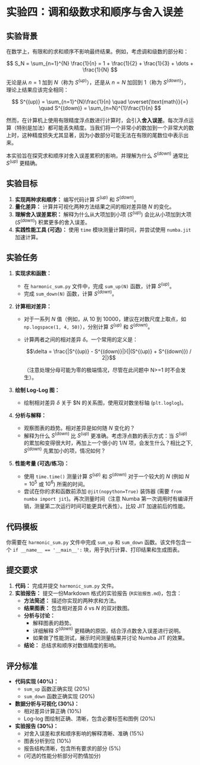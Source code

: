 # 实验四：调和级数求和顺序与舍入误差

## 实验背景

在数学上，有限和的求和顺序不影响最终结果。例如，考虑调和级数的部分和：

$$ S_N = \sum_{n=1}^{N} \frac{1}{n} = 1 + \frac{1}{2} + \frac{1}{3} + \dots + \frac{1}{N} $$

无论是从 $n=1$ 加到 $N$（称为 $S^{(up)}$），还是从 $n=N$ 加回到 $1$（称为 $S^{(down)}$），理论上结果应该完全相同：

$$ S^{(up)} = \sum_{n=1}^{N}\frac{1}{n} \quad \overset{\text{math}}{=} \quad S^{(down)} = \sum_{n=N}^{1}\frac{1}{n} $$

然而，在计算机上使用有限精度浮点数进行计算时，会引入**舍入误差**。每次浮点运算（特别是加法）都可能丢失精度。当我们将一个非常小的数加到一个非常大的数上时，这种精度损失尤其显著，因为小数部分可能无法在有限的尾数位中表示出来。

本实验旨在探究求和顺序对舍入误差累积的影响，并理解为什么 $S^{(down)}$ 通常比 $S^{(up)}$ 更精确。

## 实验目标

1.  **实现两种求和顺序：** 编写代码计算 $S^{(up)}$ 和 $S^{(down)}$。
2.  **量化差异：** 计算并可视化两种方法结果之间的相对差异随 $N$ 的变化。
3.  **理解舍入误差累积：** 解释为什么从大项加到小项 ($S^{(up)}$) 会比从小项加到大项 ($S^{(down)}$) 积累更多的舍入误差。
4.  **实践性能工具 (可选)：** 使用 `time` 模块测量计算时间，并尝试使用 `numba.jit` 加速计算。

## 实验任务

1.  **实现求和函数：**
    *   在 `harmonic_sum.py` 文件中，完成 `sum_up(N)` 函数，计算 $S^{(up)}$。
    *   完成 `sum_down(N)` 函数，计算 $S^{(down)}$。

2.  **计算相对差异：**
    *   对于一系列 $N$ 值（例如，从 10 到 10000，建议在对数尺度上取点，如 `np.logspace(1, 4, 50)`），分别计算 $S^{(up)}$ 和 $S^{(down)}$。
    *   计算两者之间的相对差异 $\delta$。一个常用的定义是：

        $$\delta = \frac{|S^{(up)} - S^{(down)}|}{|(S^{(up)} + S^{(down)}) / 2|}$$

        （注意处理分母可能为零的极端情况，尽管在此问题中 N>=1 时不会发生）。

3.  **绘制 Log-Log 图：**
    *   绘制相对差异 $\delta$ 关于 $N  的关系图，使用双对数坐标轴 (`plt.loglog`)。

4.  **分析与解释：**
    *   观察图表的趋势。相对差异是如何随 $N$ 变化的？
    *   解释为什么 $S^{(down)}$ 比 $S^{(up)}$ 更准确。考虑浮点数的表示方式：当 $S^{(up)}$ 的累加和变得很大时，再加上一个很小的 $1/N$ 项，会发生什么？相比之下, $S^{(down)}$ 先累加小的项，情况如何？

5.  **性能考量 (可选/练习)：**
    *   使用 `time.time()` 测量计算 $S^{(up)}$ 和 $S^{(down)}$ 对于一个较大的 $N$ (例如 $N=10^5$ 或 $10^6$) 所需的时间。
    *   尝试在你的求和函数前添加 `@jit(nopython=True)` 装饰器 (需要 `from numba import jit`)。再次测量时间（注意 Numba 第一次调用时有编译开销，测量第二次运行时间可能更具代表性）。比较 JIT 加速前后的性能。

## 代码模板

你需要在 `harmonic_sum.py` 文件中完成 `sum_up` 和 `sum_down` 函数。该文件包含一个 `if __name__ == '__main__':` 块，用于执行计算、打印结果和生成图表。

## 提交要求

1.  **代码：** 完成并提交 `harmonic_sum.py` 文件。
2.  **实验报告：** 提交一份Markdown 格式的实验报告 (`R实验报告.md`)，包含：
    *   **方法简述：** 描述你实现的两种求和方法。
    *   **结果图表：** 包含相对差异 $\delta$ vs $N$ 的双对数图。
    *   **分析与讨论：**
        *   解释图表的趋势。
        *   详细解释 $S^{(down)}$ 更精确的原因，结合浮点数舍入误差进行说明。
        *   如果做了性能测试，展示时间测量结果并讨论 Numba JIT 的效果。
    *   **结论：** 总结求和顺序对数值精度的影响。

## 评分标准

*   **代码实现 (40%)：**
    *   `sum_up` 函数正确实现 (20%)
    *   `sum_down` 函数正确实现 (20%)
*   **数据分析与可视化 (30%)：**
    *   相对差异计算正确 (10%)
    *   Log-log 图绘制正确、清晰，包含必要标签和图例 (20%)
*   **实验报告 (30%)：**
    *   对舍入误差和求和顺序影响的解释清晰、准确 (15%)
    *   图表分析到位 (10%)
    *   报告结构清晰，包含所有要求的部分 (5%)
    *   (可选的性能分析部分可酌情加分)